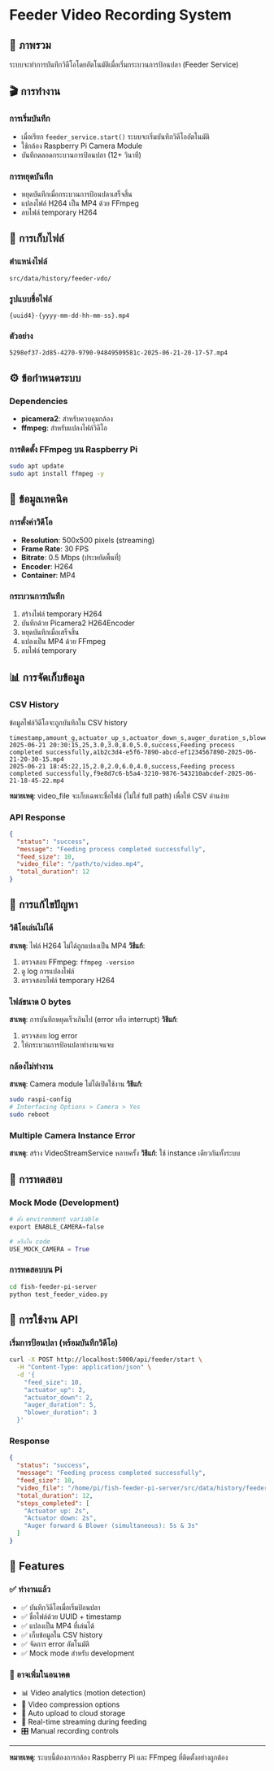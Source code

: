 # Feeder Video Recording System

## 📖 ภาพรวม
ระบบจะทำการบันทึกวิดีโอโดยอัตโนมัติเมื่อเริ่มกระบวนการป้อนปลา (Feeder Service)

## 🎬 การทำงาน

### การเริ่มบันทึก
- เมื่อเรียก `feeder_service.start()` ระบบจะเริ่มบันทึกวิดีโออัตโนมัติ
- ใช้กล้อง Raspberry Pi Camera Module
- บันทึกตลอดกระบวนการป้อนปลา (12+ วินาที)

### การหยุดบันทึก
- หยุดบันทึกเมื่อกระบวนการป้อนปลาเสร็จสิ้น
- แปลงไฟล์ H264 เป็น MP4 ด้วย FFmpeg
- ลบไฟล์ temporary H264 

## 📁 การเก็บไฟล์

### ตำแหน่งไฟล์
```
src/data/history/feeder-vdo/
```

### รูปแบบชื่อไฟล์
```
{uuid4}-{yyyy-mm-dd-hh-mm-ss}.mp4
```

### ตัวอย่าง
```
5298ef37-2d85-4270-9790-94849509581c-2025-06-21-20-17-57.mp4
```

## ⚙️ ข้อกำหนดระบบ

### Dependencies
- **picamera2**: สำหรับควบคุมกล้อง
- **ffmpeg**: สำหรับแปลงไฟล์วิดีโอ

### การติดตั้ง FFmpeg บน Raspberry Pi
```bash
sudo apt update
sudo apt install ffmpeg -y
```

## 🎥 ข้อมูลเทคนิค

### การตั้งค่าวิดีโอ
- **Resolution**: 500x500 pixels (streaming)
- **Frame Rate**: 30 FPS
- **Bitrate**: 0.5 Mbps (ประหยัดพื้นที่)
- **Encoder**: H264
- **Container**: MP4

### กระบวนการบันทึก
1. สร้างไฟล์ temporary H264
2. บันทึกด้วย Picamera2 H264Encoder
3. หยุดบันทึกเมื่อเสร็จสิ้น
4. แปลงเป็น MP4 ด้วย FFmpeg
5. ลบไฟล์ temporary

## 📊 การจัดเก็บข้อมูล

### CSV History
ข้อมูลไฟล์วิดีโอจะถูกบันทึกใน CSV history

```csv
timestamp,amount_g,actuator_up_s,actuator_down_s,auger_duration_s,blower_duration_s,status,message,video_file
2025-06-21 20:30:15,25,3.0,3.0,8.0,5.0,success,Feeding process completed successfully,a1b2c3d4-e5f6-7890-abcd-ef1234567890-2025-06-21-20-30-15.mp4
2025-06-21 18:45:22,15,2.0,2.0,6.0,4.0,success,Feeding process completed successfully,f9e8d7c6-b5a4-3210-9876-543210abcdef-2025-06-21-18-45-22.mp4
```

**หมายเหตุ**: video_file จะเก็บเฉพาะชื่อไฟล์ (ไม่ใส่ full path) เพื่อให้ CSV อ่านง่าย

### API Response
```json
{
  "status": "success",
  "message": "Feeding process completed successfully",
  "feed_size": 10,
  "video_file": "/path/to/video.mp4",
  "total_duration": 12
}
```

## 🔧 การแก้ไขปัญหา

### วิดีโอเล่นไม่ได้
**สาเหตุ**: ไฟล์ H264 ไม่ได้ถูกแปลงเป็น MP4
**วิธีแก้**:
1. ตรวจสอบ FFmpeg: `ffmpeg -version`
2. ดู log การแปลงไฟล์
3. ตรวจสอบไฟล์ temporary H264

### ไฟล์ขนาด 0 bytes
**สาเหตุ**: การบันทึกหยุดเร็วเกินไป (error หรือ interrupt)
**วิธีแก้**:
1. ตรวจสอบ log error
2. ให้กระบวนการป้อนปลาทำงานจนจบ

### กล้องไม่ทำงาน
**สาเหตุ**: Camera module ไม่ได้เปิดใช้งาน
**วิธีแก้**:
```bash
sudo raspi-config
# Interfacing Options > Camera > Yes
sudo reboot
```

### Multiple Camera Instance Error
**สาเหตุ**: สร้าง VideoStreamService หลายครั้ง
**วิธีแก้**: ใช้ instance เดียวกันทั้งระบบ

## 🧪 การทดสอบ

### Mock Mode (Development)
```python
# ตั้ง environment variable
export ENABLE_CAMERA=false

# หรือใน code
USE_MOCK_CAMERA = True
```

### การทดสอบบน Pi
```bash
cd fish-feeder-pi-server
python test_feeder_video.py
```

## 📝 การใช้งาน API

### เริ่มการป้อนปลา (พร้อมบันทึกวิดีโอ)
```bash
curl -X POST http://localhost:5000/api/feeder/start \
  -H "Content-Type: application/json" \
  -d '{
    "feed_size": 10,
    "actuator_up": 2,
    "actuator_down": 2,
    "auger_duration": 5,
    "blower_duration": 3
  }'
```

### Response
```json
{
  "status": "success",
  "message": "Feeding process completed successfully",
  "feed_size": 10,
  "video_file": "/home/pi/fish-feeder-pi-server/src/data/history/feeder-vdo/uuid-timestamp.mp4",
  "total_duration": 12,
  "steps_completed": [
    "Actuator up: 2s",
    "Actuator down: 2s",
    "Auger forward & Blower (simultaneous): 5s & 3s"
  ]
}
```

## 🎯 Features

### ✅ ทำงานแล้ว
- ✅ บันทึกวิดีโอเมื่อเริ่มป้อนปลา
- ✅ ชื่อไฟล์ด้วย UUID + timestamp
- ✅ แปลงเป็น MP4 ที่เล่นได้
- ✅ เก็บข้อมูลใน CSV history
- ✅ จัดการ error อัตโนมัติ
- ✅ Mock mode สำหรับ development

### 🔄 อาจเพิ่มในอนาคต
- 📊 Video analytics (motion detection)
- 🔄 Video compression options
- 📡 Auto upload to cloud storage
- 📱 Real-time streaming during feeding
- 🎛️ Manual recording controls

---
**หมายเหตุ**: ระบบนี้ต้องการกล้อง Raspberry Pi และ FFmpeg ที่ติดตั้งอย่างถูกต้อง 